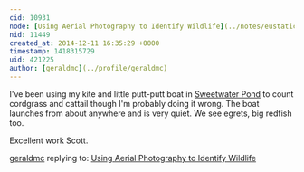 ```yaml
---
cid: 10931
node: [Using Aerial Photography to Identify Wildlife](../notes/eustatic/12-11-2014/using-aerial-photography-to-identify-wildlife)
nid: 11449
created_at: 2014-12-11 16:35:29 +0000
timestamp: 1418315729
uid: 421225
author: [geraldmc](../profile/geraldmc)
---
```


I've been using my kite and little putt-putt boat in [Sweetwater Pond](http://www.hookandbullet.com/googlemap.aspx?lat=29.3305015563965&lon=-90.7009201049805) to count cordgrass and cattail though I'm probably doing it wrong. The boat launches from about anywhere and is very quiet. We see egrets, big redfish too. 

Excellent work Scott.

[geraldmc](../profile/geraldmc) replying to: [Using Aerial Photography to Identify Wildlife](../notes/eustatic/12-11-2014/using-aerial-photography-to-identify-wildlife)

